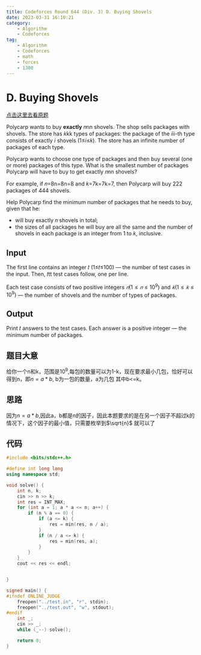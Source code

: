 ```yaml
---
title: Codeforces Round 644 (Div. 3) D. Buying Shovels
date: 2023-03-31 16:10:21
category: 
    - Algorithm
    - Codeforces
tag:
    - Algorithm
    - Codeforces
    - math
    - forces
    - 1300
---
```




# D. Buying Shovels

[点击这里去看原题](https://codeforces.com/contest/1360/problem/D)

Polycarp wants to buy **exactly** 𝑛nn shovels. The shop sells packages with shovels. The store has 𝑘kk types of packages: the package of the 𝑖ii\-th type consists of exactly 𝑖 shovels (1≤𝑖≤𝑘). The store has an infinite number of packages of each type.

Polycarp wants to choose one type of packages and then buy several (one or more) packages of this type. What is the smallest number of packages Polycarp will have to buy to get exactly 𝑛nn shovels?

For example, if 𝑛\=8n\=8n=8 and 𝑘\=7k\=7k=7, then Polycarp will buy 222 packages of 444 shovels.

Help Polycarp find the minimum number of packages that he needs to buy, given that he:

- will buy exactly 𝑛 shovels in total;
- the sizes of all packages he will buy are all the same and the number of shovels in each package is an integer from 1 to 𝑘, inclusive.

## Input

The first line contains an integer 𝑡 (1≤𝑡≤100) — the number of test cases in the input. Then, 𝑡tt test cases follow, one per line.

Each test case consists of two positive integers $𝑛 (1≤𝑛≤10^9)$ and $𝑘 (1≤𝑘≤10^9)$ — the number of shovels and the number of types of packages.

## Output

Print 𝑡 answers to the test cases. Each answer is a positive integer — the minimum number of packages.



## 题目大意

给你一个n和k，范围是$10^9$,每包的数量可以为1-k，现在要求最小几包，恰好可以得到n，即$n=a*b$, b为一包的数量，a为几包 其中b<=k。



## 思路

因为$n=a*b$,因此a，b都是n的因子，因此本题要求的是在另一个因子不超过k的情况下，这个因子的最小值，只需要枚举到$\sqrt{n}$ 就可以了



## 代码

```cpp
#include <bits/stdc++.h>

#define int long long
using namespace std;

void solve() {
    int n, k;
    cin >> n >> k;
    int res = INT_MAX;
    for (int a = 1; a * a <= n; a++) {
        if (n % a == 0) {
            if (a <= k) {
                res = min(res, n / a);
            }
            if (n / a <= k) {
                res = min(res, a);
            }
        }
    }
    cout << res << endl;


}

signed main() {
#ifndef ONLINE_JUDGE
    freopen("../test.in", "r", stdin);
    freopen("../test.out", "w", stdout);
#endif
    int _;
    cin >> _;
    while (_--) solve();

    return 0;
}
```

